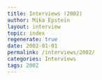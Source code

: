 ```yaml
---
title: Interviews (2002)
author: Mika Epstein
layout: interview
topic: index
regenerate: true
date: 2002-01-01
permalink: /interviews/2002/
categories: Interviews
tags: 2002
---
```

